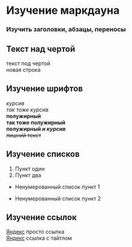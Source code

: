 # Изучение маркдауна  
### Изучить заголовки, абзацы, переносы  
Текст над чертой  
---  
текст под чертой <br>
новая строка

## Изучение шрифтов  
*курсив*  
_так тоже курсив_  
**полужирный**  
__так тоже полужирный__  
**полужирный _и курсив_**  
~~лишний текст~~  

## Изучение списков  
1. Пункт один  
2. Пункт два  
* Ненумерованный список пункт 1  
- Ненумерованный список пункт 2  

## Изучение ссылок
[Яндекс](https://www.yandex.ru) просто ссылка  
[Яндекс](https://www.yandex.ru "Я Yandex!") ссылка с тайтлом  

